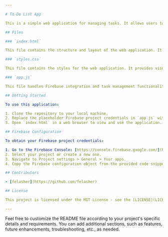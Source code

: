 ```yaml
---

# To-Do List App

This is a simple web application for managing tasks. It allows users to add tasks, categorize them, and view them based on categories using tabs. The app uses Firebase Firestore for data storage.

## Files

### `index.html`

This file contains the structure and layout of the web application. It includes HTML markup for the task list, form for adding tasks, tabs for categorization, and imports the necessary CSS and JavaScript files.

### `styles.css`

This file contains the styles for the web application. It provides visual enhancements such as font styles, colors, layout adjustments, and other design elements to make the application more user-friendly and appealing.

### `app.js`

This file handles Firebase integration and task management functionality. It initializes Firebase with project credentials, defines functions to interact with Firestore for adding and displaying tasks, and attaches event listeners to handle form submissions.

## Getting Started

To use this application:

1. Clone the repository to your local machine.
2. Replace the placeholder Firebase project credentials in `app.js` with your actual Firebase project credentials.
3. Open `index.html` in a web browser to view and use the application.

## Firebase Configuration

To obtain your Firebase project credentials:

1. Go to the Firebase Console: [https://console.firebase.google.com/](https://console.firebase.google.com/)
2. Select your project or create a new one.
3. Navigate to Project settings > General > Your apps.
4. Copy the Firebase configuration object from the provided code snippet and replace the placeholders in `app.js`.

## Contributors

- [felasher](https://github.com/felasher)

## License

This project is licensed under the MIT License - see the [LICENSE](LICENSE) file for details.

---
```


Feel free to customize the README file according to your project's specific details and requirements. You can add additional sections, such as features, future enhancements, troubleshooting, etc., as needed.

